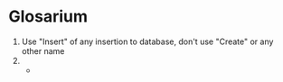 
# Glosarium
1. Use "Insert" of any insertion to database, don't use "Create" or any other name
2. -
